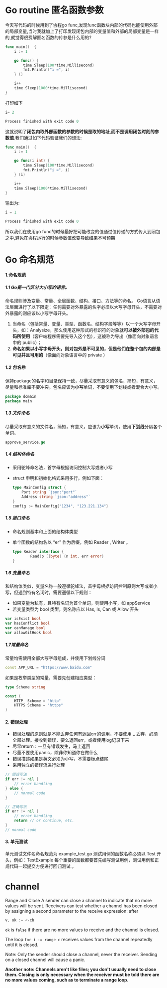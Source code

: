 # Go routine 匿名函数参数
今天写代码的时候用到了协程go func,发现func函数块内部的代码也能使用外部的局部变量,当时我就加上了打印发现闭包内部的变量值和外部的局部变量是一样的,就觉得很费解匿名函数的传参是什么用的?


```go
func main()  {
    i := 1

    go func() {
        time.Sleep(100*time.Millisecond)
        fmt.Println("i =", i)
    } ()

    i++
    time.Sleep(1000*time.Millisecond)
}
```
打印如下
```go
i= 2

Process finished with exit code 0
```
这就说明了**闭包内取外部函数的参数的时候是取的地址,而不是调用闭包时刻的参数值**.我们通过如下代码验证我们的想法:
```go
func main()  {
    i := 1

    go func(i int) {
        time.Sleep(100*time.Millisecond)
        fmt.Println("i =", i)
    } (i)

    i++
    time.Sleep(1000*time.Millisecond)
}
```
输出为:
```go
i = 1

Process finished with exit code 0
```

所以我们在使用go func的时候最好把可能改变的值通过值传递的方式传入到闭包之中,避免在协程运行的时候参数值改变导致结果不可预期


# Go 命名规范

#### 1.命名规范

##### 1.1 Go是一门区分大小写的语言。

命名规则涉及变量、常量、全局函数、结构、接口、方法等的命名。 Go语言从语法层面进行了以下限定：任何需要对外暴露的名字必须以大写字母开头，不需要对外暴露的则应该以小写字母开头。

1. 当命名（包括常量、变量、类型、函数名、结构字段等等）以一个大写字母开头，如：Analysize，那么使用这种形式的标识符的对象就**可以被外部包的代码所使用**（客户端程序需要先导入这个包），这被称为导出（像面向对象语言中的 public）；
2. **命名如果以小写字母开头，则对包外是不可见的，但是他们在整个包的内部是可见并且可用的**（像面向对象语言中的 private ）

##### 1.2 包名称

保持package的名字和目录保持一致，尽量采取有意义的包名，简短，有意义，尽量和标准库不要冲突。包名应该为**小写**单词，不要使用下划线或者混合大小写。

```go
package domain
package main
```

##### 1.3 文件命名

尽量采取有意义的文件名，简短，有意义，应该为**小写**单词，使用**下划线**分隔各个单词。

```go
approve_service.go
```

##### 1.4 结构体命名

- 采用驼峰命名法，首字母根据访问控制大写或者小写

- struct 申明和初始化格式采用多行，例如下面：

  ```go
  type MainConfig struct {
      Port string `json:"port"`
      Address string `json:"address"`
  }
  config := MainConfig{"1234", "123.221.134"}
  ```

##### 1.5 接口命名

- 命名规则基本和上面的结构体类型

- 单个函数的结构名以 “er” 作为后缀，例如 Reader , Writer 。

  ```go
  type Reader interface {
          Read(p []byte) (n int, err error)
  }
  ```

##### 1.6 变量命名

和结构体类似，变量名称一般遵循驼峰法，首字母根据访问控制原则大写或者小写，但遇到特有名词时，需要遵循以下规则：

- 如果变量为私有，且特有名词为首个单词，则使用小写，如 appService
- 若变量类型为 bool 类型，则名称应以 Has, Is, Can 或 Allow 开头

```go
var isExist bool
var hasConflict bool
var canManage bool
var allowGitHook bool
```

##### 1.7常量命名

常量均需使用全部大写字母组成，并使用下划线分词

```cpp
const APP_URL = "https://www.baidu.com"
```

如果是枚举类型的常量，需要先创建相应类型：

```go
type Scheme string

const (
    HTTP  Scheme = "http"
    HTTPS Scheme = "https"
)
```

#### 2. 错误处理

- 错误处理的原则就是不能丢弃任何有返回err的调用，不要使用 _ 丢弃，必须全部处理。接收到错误，要么返回err，或者使用log记录下来
- 尽早return：一旦有错误发生，马上返回
- 尽量不要使用panic，除非你知道你在做什么
- 错误描述如果是英文必须为小写，不需要标点结尾
- 采用独立的错误流进行处理

```go
// 错误写法
if err != nil {
    // error handling
} else {
    // normal code
}

// 正确写法
if err != nil {
    // error handling
    return // or continue, etc.
}
// normal code
```

#### 3. 单元测试

单元测试文件名命名规范为 example_test.go 测试用例的函数名称必须以 Test 开头，例如：TestExample 每个重要的函数都要首先编写测试用例，测试用例和正规代码一起提交方便进行回归测试 。


# channel 

Range and Close
A sender can close a channel to indicate that no more values will be sent. Receivers can test whether a channel has been closed by assigning a second parameter to the receive expression: after

```go
v, ok := <-ch
```
`ok` is `false` if there are no more values to receive and the channel is closed.

The loop `for i := range c` receives values from the channel repeatedly until it is closed.

Note: Only the sender should close a channel, never the receiver. Sending on a closed channel will cause a panic.

**Another note: Channels aren't like files; you don't usually need to close them. Closing is only necessary when the receiver must be told there are no more values coming, such as to terminate a range loop.**